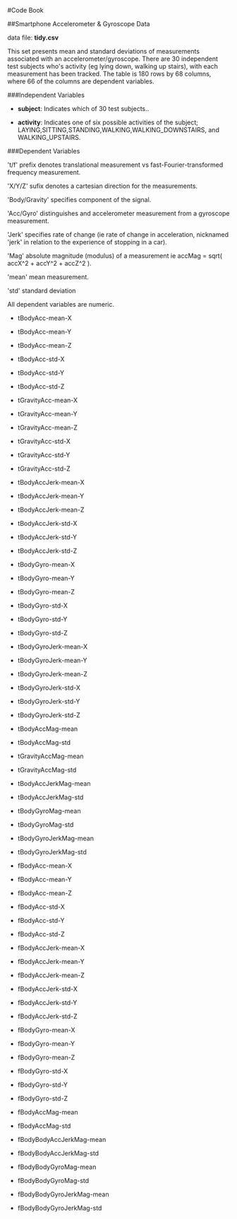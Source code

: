 
#Code Book


##Smartphone Accelerometer & Gyroscope Data

data file: **tidy.csv**

This set presents mean and standard deviations of measurements associated with an accelerometer/gyroscope.  There are 30 independent test subjects who's activity (eg lying down, walking up stairs), with each measurement has been tracked.  The table is 180 rows by 68 columns, where 66 of the columns are dependent variables.

###Independent Variables

* __subject__: <int> Indicates which of 30 test subjects..

* __activity__: <factor> Indicates one of six possible activities of the subject; LAYING,SITTING,STANDING,WALKING,WALKING_DOWNSTAIRS, and WALKING_UPSTAIRS.

###Dependent Variables

't/f' prefix denotes translational measurement vs fast-Fourier-transformed frequency measurement.

'X/Y/Z' sufix denotes a cartesian direction for the measurements.

'Body/Gravity' specifies component of the signal.

'Acc/Gyro' distinguishes and accelerometer measurement from a gyroscope measurement.

'Jerk' specifies rate of change (ie rate of change in acceleration, nicknamed 'jerk' in relation to the experience of stopping in a car).

'Mag' absolute magnitude (modulus) of a measurement ie accMag = sqrt( accX^2 + accY^2 + accZ^2 ).

'mean' mean measurement.

'std' standard deviation

All dependent variables are numeric.

* tBodyAcc-mean-X

* tBodyAcc-mean-Y

* tBodyAcc-mean-Z

* tBodyAcc-std-X

* tBodyAcc-std-Y

* tBodyAcc-std-Z

* tGravityAcc-mean-X

* tGravityAcc-mean-Y

* tGravityAcc-mean-Z

* tGravityAcc-std-X

* tGravityAcc-std-Y

* tGravityAcc-std-Z

* tBodyAccJerk-mean-X

* tBodyAccJerk-mean-Y

* tBodyAccJerk-mean-Z

* tBodyAccJerk-std-X

* tBodyAccJerk-std-Y

* tBodyAccJerk-std-Z

* tBodyGyro-mean-X

* tBodyGyro-mean-Y

* tBodyGyro-mean-Z

* tBodyGyro-std-X

* tBodyGyro-std-Y

* tBodyGyro-std-Z

* tBodyGyroJerk-mean-X

* tBodyGyroJerk-mean-Y

* tBodyGyroJerk-mean-Z

* tBodyGyroJerk-std-X

* tBodyGyroJerk-std-Y

* tBodyGyroJerk-std-Z

* tBodyAccMag-mean

* tBodyAccMag-std

* tGravityAccMag-mean

* tGravityAccMag-std

* tBodyAccJerkMag-mean

* tBodyAccJerkMag-std

* tBodyGyroMag-mean

* tBodyGyroMag-std

* tBodyGyroJerkMag-mean

* tBodyGyroJerkMag-std

* fBodyAcc-mean-X

* fBodyAcc-mean-Y

* fBodyAcc-mean-Z

* fBodyAcc-std-X

* fBodyAcc-std-Y

* fBodyAcc-std-Z

* fBodyAccJerk-mean-X

* fBodyAccJerk-mean-Y

* fBodyAccJerk-mean-Z

* fBodyAccJerk-std-X

* fBodyAccJerk-std-Y

* fBodyAccJerk-std-Z

* fBodyGyro-mean-X

* fBodyGyro-mean-Y

* fBodyGyro-mean-Z

* fBodyGyro-std-X

* fBodyGyro-std-Y

* fBodyGyro-std-Z

* fBodyAccMag-mean

* fBodyAccMag-std

* fBodyBodyAccJerkMag-mean

* fBodyBodyAccJerkMag-std

* fBodyBodyGyroMag-mean

* fBodyBodyGyroMag-std

* fBodyBodyGyroJerkMag-mean

* fBodyBodyGyroJerkMag-std

